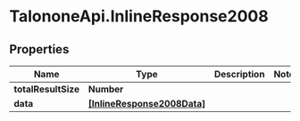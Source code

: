 # TalononeApi.InlineResponse2008

## Properties
Name | Type | Description | Notes
------------ | ------------- | ------------- | -------------
**totalResultSize** | **Number** |  | 
**data** | [**[InlineResponse2008Data]**](InlineResponse2008Data.md) |  | 


